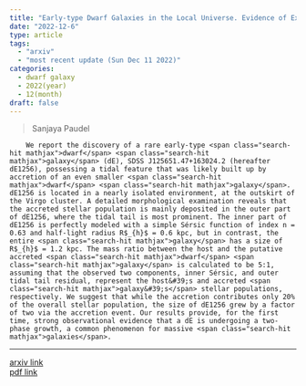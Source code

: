 ```yaml
---
title: "Early-type Dwarf Galaxies in the Local Universe. Evidence of Ex-situ Growth"
date: "2022-12-6"
type: article
tags:
  - "arxiv"
  - "most recent update (Sun Dec 11 2022)"
categories:
  - dwarf galaxy
  - 2022(year)
  - 12(month)
draft: false
---
```


> Sanjaya Paudel

        We report the discovery of a rare early-type <span class="search-hit mathjax">dwarf</span> <span class="search-hit mathjax">galaxy</span> (dE), SDSS J125651.47+163024.2 (hereafter dE1256), possessing a tidal feature that was likely built up by accretion of an even smaller <span class="search-hit mathjax">dwarf</span> <span class="search-hit mathjax">galaxy</span>. dE1256 is located in a nearly isolated environment, at the outskirt of the Virgo cluster. A detailed morphological examination reveals that the accreted stellar population is mainly deposited in the outer part of dE1256, where the tidal tail is most prominent. The inner part of dE1256 is perfectly modeled with a simple Sérsic function of index n = 0.63 and half-light radius R$_{h}$ = 0.6 kpc, but in contrast, the entire <span class="search-hit mathjax">galaxy</span> has a size of R$_{h}$ = 1.2 kpc. The mass ratio between the host and the putative accreted <span class="search-hit mathjax">dwarf</span> <span class="search-hit mathjax">galaxy</span> is calculated to be 5:1, assuming that the observed two components, inner Sérsic, and outer tidal tail residual, represent the host&#39;s and accreted <span class="search-hit mathjax">galaxy&#39;s</span> stellar populations, respectively. We suggest that while the accretion contributes only 20% of the overall stellar population, the size of dE1256 grew by a factor of two via the accretion event. Our results provide, for the first time, strong observational evidence that a dE is undergoing a two-phase growth, a common phenomenon for massive <span class="search-hit mathjax">galaxies</span>.

---

[arxiv link](https://arxiv.org/abs/2212.03430)  
[pdf link](https://arxiv.org/pdf/2212.03430)